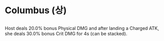 # Columbus (상)

##

Host deals 20.0% bonus Physical DMG and after landing a Charged ATK, she deals 30.0% bonus Crit DMG for 4s (can be stacked).
